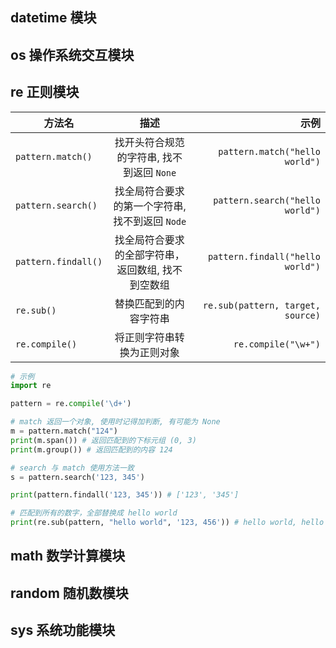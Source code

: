 ## datetime 模块

## os 操作系统交互模块

## re 正则模块

| 方法名              |                        描述                        |                              示例 |
| ------------------- | :------------------------------------------------: | --------------------------------: |
| `pattern.match()`   |     找开头符合规范的字符串, 找不到返回 `None`      |    `pattern.match("hello world")` |
| `pattern.search()`  |  找全局符合要求的第一个字符串, 找不到返回 `Node`   |   `pattern.search("hello world")` |
| `pattern.findall()` | 找全局符合要求的全部字符串，返回数组, 找不到空数组 |  `pattern.findall("hello world")` |
| `re.sub()`          |               替换匹配到的内容字符串               | `re.sub(pattern, target, source)` |
| `re.compile()`      |             将正则字符串转换为正则对象             |               `re.compile("\w+")` |

```py
# 示例
import re

pattern = re.compile('\d+')

# match 返回一个对象, 使用时记得加判断, 有可能为 None
m = pattern.match("124")
print(m.span()) # 返回匹配到的下标元组 (0, 3)
print(m.group()) # 返回匹配到的内容 124

# search 与 match 使用方法一致
s = pattern.search('123, 345')

print(pattern.findall('123, 345')) # ['123', '345']

# 匹配到所有的数字，全部替换成 hello world
print(re.sub(pattern, "hello world", '123, 456')) # hello world, hello world
```

## math 数学计算模块

## random 随机数模块

## sys 系统功能模块
